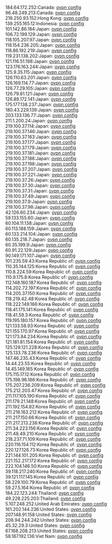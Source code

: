 184.64.172.252:Canada: [ovpn config](vpn/184_64_172_252.ovpn)  
96.48.249.213:Canada: [ovpn config](vpn/96_48_249_213.ovpn)  
218.250.93.152:Hong Kong: [ovpn config](vpn/218_250_93_152.ovpn)  
139.255.165.12:Indonesia: [ovpn config](vpn/139_255_165_12.ovpn)  
101.142.86.184:Japan: [ovpn config](vpn/101_142_86_184.ovpn)  
106.72.199.129:Japan: [ovpn config](vpn/106_72_199_129.ovpn)  
118.105.207.97:Japan: [ovpn config](vpn/118_105_207_97.ovpn)  
118.154.236.205:Japan: [ovpn config](vpn/118_154_236_205.ovpn)  
118.86.192.219:Japan: [ovpn config](vpn/118_86_192_219.ovpn)  
119.231.138.202:Japan: [ovpn config](vpn/119_231_138_202.ovpn)  
121.116.51.198:Japan: [ovpn config](vpn/121_116_51_198.ovpn)  
123.176.163.244:Japan: [ovpn config](vpn/123_176_163_244.ovpn)  
125.9.35.115:Japan: [ovpn config](vpn/125_9_35_115.ovpn)  
126.110.63.201:Japan: [ovpn config](vpn/126_110_63_201.ovpn)  
126.169.114.77:Japan: [ovpn config](vpn/126_169_114_77.ovpn)  
126.77.29.105:Japan: [ovpn config](vpn/126_77_29_105.ovpn)  
126.79.81.121:Japan: [ovpn config](vpn/126_79_81_121.ovpn)  
126.89.172.141:Japan: [ovpn config](vpn/126_89_172_141.ovpn)  
175.177.138.237:Japan: [ovpn config](vpn/175_177_138_237.ovpn)  
180.43.229.139:Japan: [ovpn config](vpn/180_43_229_139.ovpn)  
203.133.136.77:Japan: [ovpn config](vpn/203_133_136_77.ovpn)  
211.1.200.24:Japan: [ovpn config](vpn/211_1_200_24.ovpn)  
219.100.37.114:Japan: [ovpn config](vpn/219_100_37_114.ovpn)  
219.100.37.146:Japan: [ovpn config](vpn/219_100_37_146.ovpn)  
219.100.37.163:Japan: [ovpn config](vpn/219_100_37_163.ovpn)  
219.100.37.177:Japan: [ovpn config](vpn/219_100_37_177.ovpn)  
219.100.37.179:Japan: [ovpn config](vpn/219_100_37_179.ovpn)  
219.100.37.181:Japan: [ovpn config](vpn/219_100_37_181.ovpn)  
219.100.37.186:Japan: [ovpn config](vpn/219_100_37_186.ovpn)  
219.100.37.198:Japan: [ovpn config](vpn/219_100_37_198.ovpn)  
219.100.37.207:Japan: [ovpn config](vpn/219_100_37_207.ovpn)  
219.100.37.221:Japan: [ovpn config](vpn/219_100_37_221.ovpn)  
219.100.37.26:Japan: [ovpn config](vpn/219_100_37_26.ovpn)  
219.100.37.30:Japan: [ovpn config](vpn/219_100_37_30.ovpn)  
219.100.37.31:Japan: [ovpn config](vpn/219_100_37_31.ovpn)  
219.100.37.49:Japan: [ovpn config](vpn/219_100_37_49.ovpn)  
219.100.37.9:Japan: [ovpn config](vpn/219_100_37_9.ovpn)  
219.100.37.98:Japan: [ovpn config](vpn/219_100_37_98.ovpn)  
42.126.60.234:Japan: [ovpn config](vpn/42_126_60_234.ovpn)  
59.133.155.60:Japan: [ovpn config](vpn/59_133_155_60.ovpn)  
60.104.11.138:Japan: [ovpn config](vpn/60_104_11_138.ovpn)  
60.113.188.159:Japan: [ovpn config](vpn/60_113_188_159.ovpn)  
60.133.214.104:Japan: [ovpn config](vpn/60_133_214_104.ovpn)  
60.135.218.7:Japan: [ovpn config](vpn/60_135_218_7.ovpn)  
60.35.199.9:Japan: [ovpn config](vpn/60_35_199_9.ovpn)  
60.91.22.129:Japan: [ovpn config](vpn/60_91_22_129.ovpn)  
90.149.171.107:Japan: [ovpn config](vpn/90_149_171_107.ovpn)  
101.235.59.43:Korea Republic of: [ovpn config](vpn/101_235_59_43.ovpn)  
110.35.144.125:Korea Republic of: [ovpn config](vpn/110_35_144_125.ovpn)  
110.8.224.59:Korea Republic of: [ovpn config](vpn/110_8_224_59.ovpn)  
110.9.175.8:Korea Republic of: [ovpn config](vpn/110_9_175_8.ovpn)  
112.148.160.187:Korea Republic of: [ovpn config](vpn/112_148_160_187.ovpn)  
114.202.72.197:Korea Republic of: [ovpn config](vpn/114_202_72_197.ovpn)  
114.205.37.150:Korea Republic of: [ovpn config](vpn/114_205_37_150.ovpn)  
118.219.42.48:Korea Republic of: [ovpn config](vpn/118_219_42_48.ovpn)  
118.222.149.166:Korea Republic of: [ovpn config](vpn/118_222_149_166.ovpn)  
118.41.175.141:Korea Republic of: [ovpn config](vpn/118_41_175_141.ovpn)  
118.41.59.3:Korea Republic of: [ovpn config](vpn/118_41_59_3.ovpn)  
119.195.180.157:Korea Republic of: [ovpn config](vpn/119_195_180_157.ovpn)  
121.133.58.93:Korea Republic of: [ovpn config](vpn/121_133_58_93.ovpn)  
121.155.170.97:Korea Republic of: [ovpn config](vpn/121_155_170_97.ovpn)  
121.173.84.234:Korea Republic of: [ovpn config](vpn/121_173_84_234.ovpn)  
121.181.81.154:Korea Republic of: [ovpn config](vpn/121_181_81_154.ovpn)  
125.129.121.228:Korea Republic of: [ovpn config](vpn/125_129_121_228.ovpn)  
125.133.78.236:Korea Republic of: [ovpn config](vpn/125_133_78_236.ovpn)  
147.46.235.43:Korea Republic of: [ovpn config](vpn/147_46_235_43.ovpn)  
14.44.23.55:Korea Republic of: [ovpn config](vpn/14_44_23_55.ovpn)  
14.45.149.165:Korea Republic of: [ovpn config](vpn/14_45_149_165.ovpn)  
175.115.17.12:Korea Republic of: [ovpn config](vpn/175_115_17_12.ovpn)  
175.198.96.186:Korea Republic of: [ovpn config](vpn/175_198_96_186.ovpn)  
175.207.236.209:Korea Republic of: [ovpn config](vpn/175_207_236_209.ovpn)  
175.212.203.47:Korea Republic of: [ovpn config](vpn/175_212_203_47.ovpn)  
211.117.105.190:Korea Republic of: [ovpn config](vpn/211_117_105_190.ovpn)  
211.179.21.148:Korea Republic of: [ovpn config](vpn/211_179_21_148.ovpn)  
211.192.154.82:Korea Republic of: [ovpn config](vpn/211_192_154_82.ovpn)  
211.216.163.212:Korea Republic of: [ovpn config](vpn/211_216_163_212.ovpn)  
211.217.150.66:Korea Republic of: [ovpn config](vpn/211_217_150_66.ovpn)  
211.217.213.238:Korea Republic of: [ovpn config](vpn/211_217_213_238.ovpn)  
211.34.223.156:Korea Republic of: [ovpn config](vpn/211_34_223_156.ovpn)  
211.48.49.210:Korea Republic of: [ovpn config](vpn/211_48_49_210.ovpn)  
218.237.71.109:Korea Republic of: [ovpn config](vpn/218_237_71_109.ovpn)  
220.116.154.112:Korea Republic of: [ovpn config](vpn/220_116_154_112.ovpn)  
220.127.126.73:Korea Republic of: [ovpn config](vpn/220_127_126_73.ovpn)  
221.144.101.205:Korea Republic of: [ovpn config](vpn/221_144_101_205.ovpn)  
221.152.217.172:Korea Republic of: [ovpn config](vpn/221_152_217_172.ovpn)  
222.104.146.50:Korea Republic of: [ovpn config](vpn/222_104_146_50.ovpn)  
39.118.217.240:Korea Republic of: [ovpn config](vpn/39_118_217_240.ovpn)  
39.121.117.145:Korea Republic of: [ovpn config](vpn/39_121_117_145.ovpn)  
58.229.100.79:Korea Republic of: [ovpn config](vpn/58_229_100_79.ovpn)  
59.27.5.164:Korea Republic of: [ovpn config](vpn/59_27_5_164.ovpn)  
184.22.123.244:Thailand: [ovpn config](vpn/184_22_123_244.ovpn)  
49.228.225.203:Thailand: [ovpn config](vpn/49_228_225_203.ovpn)  
5.107.248.252:United Arab Emirates: [ovpn config](vpn/5_107_248_252.ovpn)  
161.202.144.236:United States: [ovpn config](vpn/161_202_144_236.ovpn)  
207.148.91.158:United States: [ovpn config](vpn/207_148_91_158.ovpn)  
208.94.244.242:United States: [ovpn config](vpn/208_94_244_242.ovpn)  
45.32.29.3:United States: [ovpn config](vpn/45_32_29_3.ovpn)  
67.168.208.213:United States: [ovpn config](vpn/67_168_208_213.ovpn)  
58.187.192.136:Viet Nam: [ovpn config](vpn/58_187_192_136.ovpn)  
